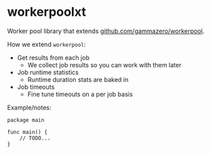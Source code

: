# workerpoolxt

Worker pool library that extends [github.com/gammazero/workerpool](github.com/gammazero/workerpool).

How we extend `workerpool`:

 - Get results from each job
   - We collect job results so you can work with them later
 - Job runtime statistics
   - Runtime duration stats are baked in
 - Job timeouts
   - Fine tune timeouts on a per job basis

Example/notes:

```golang
package main

func main() {
	// TODO...
}
```